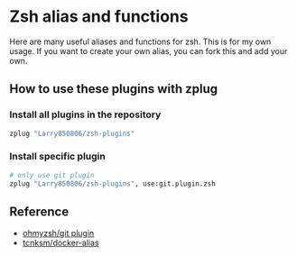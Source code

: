 # Zsh alias and functions

Here are many useful aliases and functions for zsh. This is for my own usage. If you want to create your own alias, you can fork this and add your own.

## How to use these plugins with zplug

### Install all plugins in the repository

```sh
zplug "Larry850806/zsh-plugins"
```

### Install specific plugin

```sh
# only use git plugin
zplug "Larry850806/zsh-plugins", use:git.plugin.zsh
```

## Reference

- [ohmyzsh/git plugin](https://github.com/ohmyzsh/ohmyzsh/blob/master/plugins/git/git.plugin.zsh)
- [tcnksm/docker-alias](https://github.com/tcnksm/docker-alias/blob/master/zshrc)

